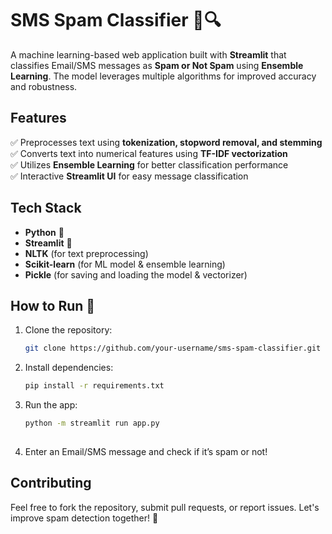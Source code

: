 # **SMS Spam Classifier** 📩🔍  
A machine learning-based web application built with **Streamlit** that classifies Email/SMS messages as **Spam or Not Spam** using **Ensemble Learning**. The model leverages multiple algorithms for improved accuracy and robustness.

## **Features**  
✅ Preprocesses text using **tokenization, stopword removal, and stemming**  
✅ Converts text into numerical features using **TF-IDF vectorization**  
✅ Utilizes **Ensemble Learning** for better classification performance  
✅ Interactive **Streamlit UI** for easy message classification  

## **Tech Stack**  
- **Python** 🐍  
- **Streamlit** 🎨  
- **NLTK** (for text preprocessing)  
- **Scikit-learn** (for ML model & ensemble learning)  
- **Pickle** (for saving and loading the model & vectorizer)  

## **How to Run** 🚀  
1. Clone the repository:  
   ```bash  
   git clone https://github.com/your-username/sms-spam-classifier.git  
   ```  
2. Install dependencies:  
   ```bash  
   pip install -r requirements.txt  
   ```  
3. Run the app:  
   ```bash 
   python -m streamlit run app.py 
     
   ```  
4. Enter an Email/SMS message and check if it’s spam or not!  

## **Contributing**  
Feel free to fork the repository, submit pull requests, or report issues. Let's improve spam detection together! 🚀